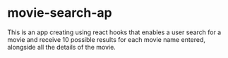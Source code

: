 # movie-search-ap

This is an app creating using react hooks that enables a user search for a movie and receive 10 possible results for each movie name entered, alongside all the details of the movie.
